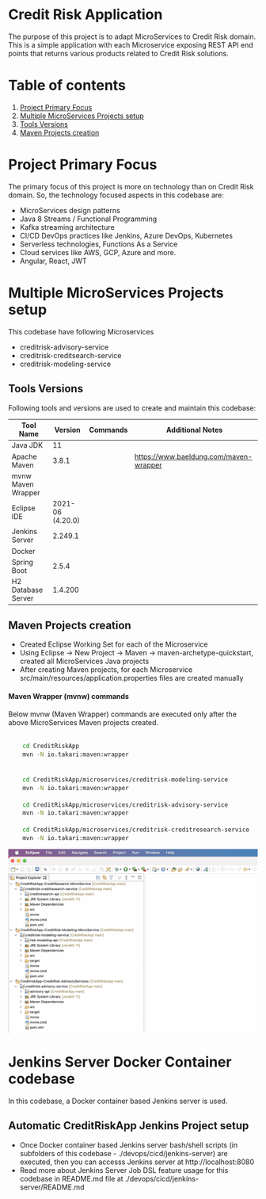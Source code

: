 # Credit Risk Application
The purpose of this project is to adapt MicroServices to Credit Risk domain. This is a simple application with each Microservice exposing REST API end points that returns various products related to Credit Risk solutions.

# Table of contents
1. [Project Primary Focus](#project-primary-focus)
2. [Multiple MicroServices Projects setup](#multiple-microservices-projects-setup)
3. [Tools Versions](#tools-versions)
4. [Maven Projects creation](#maven-projects-creation)


# Project Primary Focus <a name="project-primary-focus"></a>
The primary focus of this project is more on technology than on Credit Risk domain. So, the technology focused aspects in this codebase are:
- MicroServices design patterns
- Java 8 Streams / Functional Programming
- Kafka streaming architecture
- CI/CD DevOps practices like Jenkins, Azure DevOps, Kubernetes
- Serverless technologies, Functions As a Service
- Cloud services like AWS, GCP, Azure and more.
- Angular, React, JWT

# Multiple MicroServices Projects setup <a name="multiple-microservices-projects-setup"></a>
This codebase have following Microservices
- creditrisk-advisory-service
- creditrisk-creditsearch-service
- creditrisk-modeling-service

## Tools Versions <a name="tools-versions"></a>
Following tools and versions are used to create and maintain this codebase:

| Tool Name        		| Version           | Commands           	| Additional Notes   							|
| ---------------- 		|-------------------| ----------------------|-----------------------------------------------|
| Java JDK     	   		| 11                | 						|  					 							|
| Apache Maven     		| 3.8.1             | 						|  https://www.baeldung.com/maven-wrapper		|
| mvnw Maven Wrapper 	|               	|  						|												|
| Eclipse IDE      		| 2021-06 (4.20.0)  | 						|  					 							|
| Jenkins Server   		| 2.249.1  		   	| 						|  					 							|
| Docker   		   		| 	     		   	| 						|  					 							|
| Spring Boot   		| 2.5.4	     		| 						|  					 							|
| H2 Database Server 	| 1.4.200	     	| 						|  					 							|

## Maven Projects creation <a name="maven-projects-creation"></a>
- Created Eclipse Working Set for each of the Microservice
- Using Eclipse -> New Project -> Maven -> maven-archetype-quickstart, created all MicroServices Java projects
- After creating Maven projects, for each Microservice src/main/resources/application.properties files are created manually

#### Maven Wrapper (mvnw) commands
Below mvnw (Maven Wrapper) commands are executed only after the above MicroServices Maven projects created.


```sh

	cd CreditRiskApp
	mvn -N io.takari:maven:wrapper


	cd CreditRiskApp/microservices/creditrisk-modeling-service
	mvn -N io.takari:maven:wrapper	

	cd CreditRiskApp/microservices/creditrisk-advisory-service
	mvn -N io.takari:maven:wrapper	

	cd CreditRiskApp/microservices/creditrisk-creditresearch-service
	mvn -N io.takari:maven:wrapper	

```

![This codebase Maven workingsets](./docs/assets/images/eclipse_working_sets_maven_projects.png)


# Jenkins Server Docker Container codebase
In this codebase, a Docker container based Jenkins server is used.

## Automatic CreditRiskApp Jenkins Project setup
- Once Docker container based Jenkins server bash/shell scripts (in subfolders of this codebase - ./devops/cicd/jenkins-server) are executed, then you can accesss Jenkins server at http://localhost:8080
- Read more about Jenkins Server Job DSL feature usage for this codebase in README.md file at ./devops/cicd/jenkins-server/README.md



